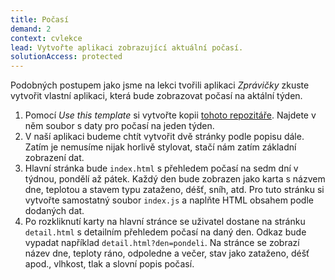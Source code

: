 ```yaml
---
title: Počasí
demand: 2
context: cvlekce
lead: Vytvořte aplikaci zobrazující aktuální počasí.
solutionAccess: protected
---
```


Podobných postupem jako jsme na lekci tvořili aplikaci _Zprávičky_ zkuste vytvořit vlastní aplikaci, která bude zobrazovat počasí na aktální týden.

1. Pomocí _Use this template_ si vytvořte kopii [tohoto repozitáře](https://github.com/Czechitas-podklady-WEB/cviceni-pocasi). Najdete v něm soubor s daty pro počasí na jeden týden.
1. V naší aplikaci budeme chtít vytvořit dvě stránky podle popisu dále. Zatím je nemusíme nijak horlivě stylovat, stačí nám zatím základní zobrazení dat.
1. Hlavní stránka bude `index.html` s přehledem počasí na sedm dní v týdnou, pondělí až pátek. Každý den bude zobrazen jako karta s názvem dne, teplotou a stavem typu zataženo, déšť, sníh, atd. Pro tuto stránku si vytvořte samostatný soubor `index.js` a naplňte HTML obsahem podle dodaných dat.
1. Po rozkliknutí karty na hlavní stránce se uživatel dostane na stránku `detail.html` s detailním přehledem počasí na daný den. Odkaz bude vypadat například `detail.html?den=pondeli`. Na stránce se zobrazí název dne, teploty ráno, odpoledne a večer, stav jako zataženo, déšť apod., vlhkost, tlak a slovní popis počasí.
